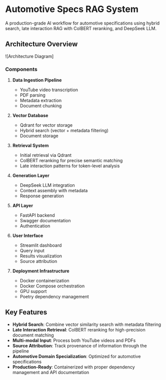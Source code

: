 # Automotive Specs RAG System

A production-grade AI workflow for automotive specifications using hybrid search, late interaction RAG with ColBERT reranking, and DeepSeek LLM.

## Architecture Overview

![Architecture Diagram]

### Components

1. **Data Ingestion Pipeline**
   - YouTube video transcription
   - PDF parsing
   - Metadata extraction
   - Document chunking

2. **Vector Database**
   - Qdrant for vector storage
   - Hybrid search (vector + metadata filtering)
   - Document storage

3. **Retrieval System**
   - Initial retrieval via Qdrant
   - ColBERT reranking for precise semantic matching
   - Late interaction patterns for token-level analysis

4. **Generation Layer**
   - DeepSeek LLM integration
   - Context assembly with metadata
   - Response generation

5. **API Layer**
   - FastAPI backend
   - Swagger documentation
   - Authentication

6. **User Interface**
   - Streamlit dashboard
   - Query input
   - Results visualization
   - Source attribution

7. **Deployment Infrastructure**
   - Docker containerization
   - Docker Compose orchestration
   - GPU support
   - Poetry dependency management

## Key Features

- **Hybrid Search**: Combine vector similarity search with metadata filtering
- **Late Interaction Retrieval**: ColBERT reranking for high-precision document matching
- **Multi-modal Input**: Process both YouTube videos and PDFs
- **Source Attribution**: Track provenance of information through the pipeline
- **Automotive Domain Specialization**: Optimized for automotive specifications
- **Production-Ready**: Containerized with proper dependency management and API documentation
